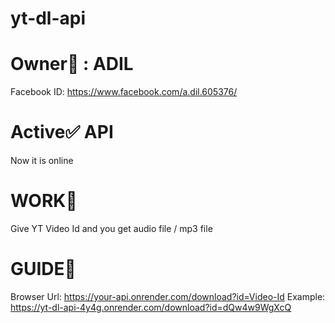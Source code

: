# yt-dl-api
# Owner👑 : ADIL
Facebook ID: https://www.facebook.com/a.dil.605376/
# Active✅ API
Now it is online
# WORK🌌
Give YT Video Id and you get audio file / mp3 file
# GUIDE🚀
Browser Url: https://your-api.onrender.com/download?id=Video-Id
Example: https://yt-dl-api-4y4g.onrender.com/download?id=dQw4w9WgXcQ
